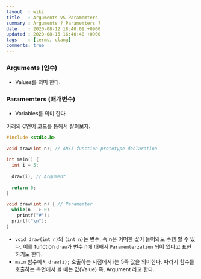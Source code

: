 ```yaml
---
layout  : wiki
title   : Arguments VS Paramemters
summary : Arguments ? Paramemters ?
date    : 2020-08-12 18:40:09 +0900
updated : 2020-08-15 16:40:40 +0900
tags    : [terms, clang]
comments: true
---
```


### Arguments (인수)
* Values를 의미 한다.

### Paramemters (매개변수)
* Variables를 의미 한다.

아래의 C언어 코드를 통해서 살펴보자.

```c
#include <stdio.h>

void draw(int n); // ANSI function prototype declaration

int main() {
  int i = 5;
  
  draw(i); // Argument
  
  return 0;
}

void draw(int n) { // Paramemter
  while(n-- > 0)
    printf("#");
  printf("\n");
}
```

* `void draw(int n)`의 `(int n)`는 변수, 즉 n은 어떠한 값이 들어와도 수행 할 수 있다.
이를 function `draw`가 변수 n에 대해서 `Paramemterzation` 되어 있다고 표현하기도 한다.
* `main` 함수에서 `draw(i);` 호출하는 시점에서 i는 5즉 값을 의미한다.
따라서 함수를 호출하는 측면에서 볼 때는 값(Value) 즉, Argument 라고 한다.
